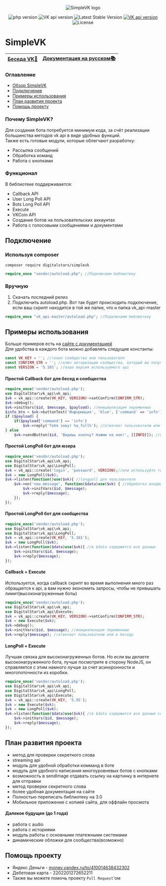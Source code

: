 <p align="center">
  <img alt="SimpleVK logo" title="SimpleVK это PHP библиотека быстрой разработки ботов для VK.COM" src="http://images.vfl.ru/ii/1563283715/1c6a23fb/27226348.png"/>
</p>

<p align="center">
<img src="https://img.shields.io/packagist/php-v/digitalstars/vk_api.svg?color=FF6F61" alt="php version">
<img src="https://img.shields.io/badge/VK_API-%3E=%205.101-8992bb.svg" alt="VK api version">
<img src="https://img.shields.io/github/release/digitalstars/vk_api.svg?color=green" alt="Latest Stable Version">
<a href="https://packagist.org/packages/digitalstars/vk_api/"><img src="https://img.shields.io/packagist/dt/digitalstars/vk_api.svg" alt="VK api version"></a>
<img src="https://poser.pugx.org/laravel/framework/license.svg" alt="License">
</p> 

# SimpleVK
| [Беседа VK💬](https://vk.me/join/AJQ1dzQRUQxtfd7zSm4STOmt) | [Документация на русском📚](https://simplevk.scripthub.ru) |
| ------------------------------------------| -------------|
### Оглавление
- [Обзор SimpleVK](#SimpleVK)
- [Подключение](#Подключение)
- [Примеры использования](#Примеры-использования)
- [План развития проекта](#План-развития-проекта)
- [Помощь проекту](#Помощь-проекту)
### Почему SimpleVK?  
Для создания бота потребуется минимум кода, за счёт реализации большинства методов vk api в виде удобных функций.  
Также есть готовые модули, которые облегчают разработку: 
 * Рассылка сообщений
 * Обработка команд
 * Работа с кнопками
### Функционал
В библиотеке поддерживается:
 * Callback API
 * User Long Poll API
 * Bots Long Poll API
 * Execute
 * VKCoin API
 * Создание ботов на пользовательских аккаунтах
 * Работа с голосовыми сообщениями и документами

## Подключение
### Используя composer
```
composer require digitalstars/simplevk
```
```php
require_once "vendor/autoload.php"; //Подключаем библиотеку
```
### Вручную
1. Скачать последний релиз
2. Подключить autoload.php. Вот так будет происходить подключение, если ваш скрипт находится в той же папке, что и папка vk_api-master
```php
require_once "vk_api-master/autoload.php"; //Подключаем библиотеку
```
## Примеры использования
Больше примеров есть на [сайте с документацией](https://simplevk.scripthub.ru)  
Для удобства в каждого бота можно добавлять следущие константы:
```php
const VK_KEY = ''; //токен сообщества или пользователя
const CONFIRM_STR = ''; //ключ авторизации сообщества, который вы получили
const VERSION = '5.101'; //ваша версия используемого api
```
#### Простой Callback бот для бесед и сообщества
```php
require_once('vendor/autoload.php');
use DigitalStar\vk_api\vk_api;
$vk = vk_api::create(VK_KEY, VERSION)->setConfirm(CONFIRM_STR);
$vk->debug();
$vk->initVars($id, $message, $payload); //инициализация переменных
$info_btn = $vk->buttonText('Информация', 'blue', ['command' => 'info']); //создание кнопки
if ($payload) {
    if($payload['command'] == 'info')
        $vk->reply('Тебя зовут %a_full%'); //отвечает пользователю или в беседу
} else
    $vk->sendButton($id, 'Видишь кнопку? Нажми на нее!', [[INFO]]); //отправляем клавиатуру с сообщением
```
#### Простой LongPoll бот для юзера 
```php
require_once('vendor/autoload.php');
use DigitalStar\vk_api\vk_api;
use DigitalStar\vk_api\LongPoll;
$vk = vk_api::create('login', 'password', VERSION);//или используйте токен вместо лог/пас
$vk = new LongPoll($vk);
$vk->listen(function()use($vk){ //longpoll для пользователя
    $vk->on('new_message', function($data)use($vk) { //обработка входящих сообщений
        $vk->initVars($id, $message);
        $vk->reply($message);
    });
});
```
#### Простой LongPoll бот для сообщества
```php
require_once('vendor/autoload.php');
use DigitalStar\vk_api\vk_api;
use DigitalStar\vk_api\LongPoll;
$vk = vk_api::create(VK_KEY, '5.101');
$vk = new LongPoll($vk);
$vk->listen(function($data)use($vk){ //в $data содержится все данные
    $vk->initVars($id, $message);
    $vk->reply($message);
});
```
#### Callback + Execute
Используется, когда callback скрипт во время выполнения много раз обращается к api, а вам нужно экономить запросы, чтобы не привышать лимит(высоконагруженные боты)
```php
require_once('vendor/autoload.php');
use DigitalStar\vk_api\vk_api;
use DigitalStar\vk_api\Execute;
$vk = vk_api::create(VK_KEY, VERSION)->setConfirm(CONFIRM_STR);
$vk = new Execute($vk);
$vk->debug();
$vk->initVars($id, $message); //инициализация переменных
$vk->reply($message); //отвечает пользователю или в беседу
```
#### LongPoll + Execute
Лучшая связка для высоконагруженных ботов. Но если вы делаете высоконагруженного бота, лучше посмотрите в сторону NodeJS, он справляется с этим намного лучше за счет асинхронности и многопоточности из коробки.
```php
require_once('vendor/autoload.php');
use DigitalStar\vk_api\vk_api;
use DigitalStar\vk_api\LongPoll;
use DigitalStar\vk_api\Execute;
$vk = vk_api::create(VK_KEY, '5.95');
$vk = new Execute($vk);
$vk = new LongPoll($vk);
$vk->listen(function($data)use($vk){ //в $data содержится все данные события, можно убрать, если не нужен
    $vk->initVars($id, $message);
    $vk->reply($message);
});
```
## План развития проекта
- метод для проверки секретного слова
- streaming api
- модуль для удобной обработки комманд в боте
- модуль для удобного написания многоуровневых ботов с кнопками
- возможность в sendImage отдавать ссылку на картинку в интернете для отправки
- метод проверки секретного слова
- более удобная документация на сайте
- Полностью переписать библиотеку на 3.0
- Мобильное приложение с копией сайта, для оффлайн просмота

#### Далекое будущее (до 1 года)
- работа с audio
- работа с историями
- модуль работы с основными платежными системами
- динамические обложки для сообщества(возможно)

## Помощь проекту
- Яндекс.Деньги - [money.yandex.ru/to/410014638432302]()
- Дебетовая карта - 2202201272652211
- Также вы можете помочь проекту `Pull Request`'ом

